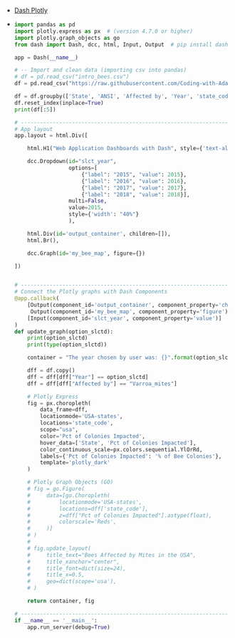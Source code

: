 - [Dash Plotly](https://youtu.be/hSPmj7mK6ng)
- ```python
  import pandas as pd
  import plotly.express as px  # (version 4.7.0 or higher)
  import plotly.graph_objects as go
  from dash import Dash, dcc, html, Input, Output  # pip install dash (version 2.0.0 or higher)
  
  app = Dash(__name__)
  
  # -- Import and clean data (importing csv into pandas)
  # df = pd.read_csv("intro_bees.csv")
  df = pd.read_csv("https://raw.githubusercontent.com/Coding-with-Adam/Dash-by-Plotly/master/Other/Dash_Introduction/intro_bees.csv")
  
  df = df.groupby(['State', 'ANSI', 'Affected by', 'Year', 'state_code'])[['Pct of Colonies Impacted']].mean()
  df.reset_index(inplace=True)
  print(df[:5])
  
  # ------------------------------------------------------------------------------
  # App layout
  app.layout = html.Div([
  
      html.H1("Web Application Dashboards with Dash", style={'text-align': 'center'}),
  
      dcc.Dropdown(id="slct_year",
                   options=[
                       {"label": "2015", "value": 2015},
                       {"label": "2016", "value": 2016},
                       {"label": "2017", "value": 2017},
                       {"label": "2018", "value": 2018}],
                   multi=False,
                   value=2015,
                   style={'width': "40%"}
                   ),
  
      html.Div(id='output_container', children=[]),
      html.Br(),
  
      dcc.Graph(id='my_bee_map', figure={})
  
  ])
  
  
  # ------------------------------------------------------------------------------
  # Connect the Plotly graphs with Dash Components
  @app.callback(
      [Output(component_id='output_container', component_property='children'),
       Output(component_id='my_bee_map', component_property='figure')],
      [Input(component_id='slct_year', component_property='value')]
  )
  def update_graph(option_slctd):
      print(option_slctd)
      print(type(option_slctd))
  
      container = "The year chosen by user was: {}".format(option_slctd)
  
      dff = df.copy()
      dff = dff[dff["Year"] == option_slctd]
      dff = dff[dff["Affected by"] == "Varroa_mites"]
  
      # Plotly Express
      fig = px.choropleth(
          data_frame=dff,
          locationmode='USA-states',
          locations='state_code',
          scope="usa",
          color='Pct of Colonies Impacted',
          hover_data=['State', 'Pct of Colonies Impacted'],
          color_continuous_scale=px.colors.sequential.YlOrRd,
          labels={'Pct of Colonies Impacted': '% of Bee Colonies'},
          template='plotly_dark'
      )
  
      # Plotly Graph Objects (GO)
      # fig = go.Figure(
      #     data=[go.Choropleth(
      #         locationmode='USA-states',
      #         locations=dff['state_code'],
      #         z=dff["Pct of Colonies Impacted"].astype(float),
      #         colorscale='Reds',
      #     )]
      # )
      #
      # fig.update_layout(
      #     title_text="Bees Affected by Mites in the USA",
      #     title_xanchor="center",
      #     title_font=dict(size=24),
      #     title_x=0.5,
      #     geo=dict(scope='usa'),
      # )
  
      return container, fig
  
  # ------------------------------------------------------------------------------
  if __name__ == '__main__':
      app.run_server(debug=True)
  ```